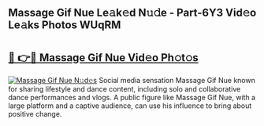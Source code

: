 ## Massage Gif Nue Le𝚊k𝚎d N𝚞𝚍e - Part-6Y3 Vid𝚎o Le𝚊ks Photos WUqRM

# <h2><a href="http://fb1i87.evod.top/?m=Massage+Gif+Nue">🔗 👉🔴 Massage Gif Nue Vid𝚎o Ph𝚘t𝚘s</a></h2>

[![Massage Gif Nue N𝚞d𝚎s](https://i.imgur.com/8V9OHl7.gif)](http://fb1i87.evod.top/?m=Massage+Gif+Nue)
Social media sensation Massage Gif Nue known for sharing lifestyle and dance content, including solo and collaborative dance performances and vlogs. A public figure like Massage Gif Nue, with a large platform and a captive audience, can use his influence to bring about positive change. 
